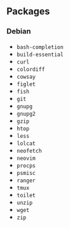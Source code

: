 Packages
--------

### Debian

* `bash-completion`
* `build-essential`
* `curl`
* `colordiff`
* `cowsay`
* `figlet`
* `fish`
* `git`
* `gnupg`
* `gnupg2`
* `gzip`
* `htop`
* `less`
* `lolcat`
* `neofetch`
* `neovim`
* `procps`
* `psmisc`
* `ranger`
* `tmux`
* `toilet`
* `unzip`
* `wget`
* `zip`
